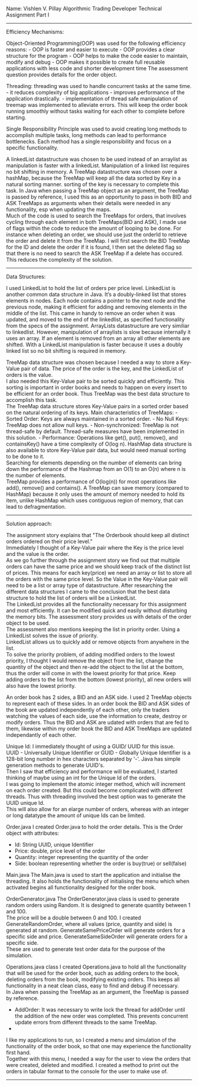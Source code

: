 Name: Vishlen V. Pillay
Algorithmic Trading Developer
Technical Assignment Part I
************************************

Efficiency Mechanisms:

Object-Oriented Programming(OOP) was used for the following efficiency reasons: 
	- OOP is faster and easier to execute
	- OOP provides a clear structure for the program
	- OOP helps to make the code easier to maintain, modify and debug
	- OOP makes it possible to create full reusable applications with less code and shorter development time
The assessment question provides details for the order object.  

Threading: threading was used to handle concurrent tasks at the same time.  
			- it reduces complexity of big applications
			- improves performance of the application drastically.
			- implementation of thread safe manipulation of treemap was implemented to alleviate errors. 
This will keep the order book running smoothly without tasks waiting for each other to complete before starting.

Single Responsibility Principle was used to avoid creating long methods to accomplish multiple tasks, long methods can lead to performance bottlenecks.
Each method has a single responsibility and focus on a specific functionality.  

A linkedList datastructure was chosen to be used instead of an arraylist as manipulation is faster with a linkedList.  Manipulation of a linked list requires no bit shifting in memory.
A TreeMap datastructure was chosen over a hashMap, because the TreeMap will keep all the data sorted by Key in a natural sorting manner.  sorting of the key is necessary to complete this task. 
In Java when passing a TreeMap object as an argument, the TreeMap is passed by reference, I used this as an opportunity to pass in both BID and ASK TreeMaps as arguments when their details were 
needed in any functionality, esp when updating the maps.  
Much of the code is used to search the TreeMaps for orders, that involves cycling through each element in both TreeMaps(BID and ASK), I made use of flags within the code to reduce the amount of looping 
to be done.  For instance when deleting an order, we should use just the orderId to retrieve the order and delete it from the TreeMap.  I will first search the BID TreeMap for the ID and delete the order 
if it is found, I then set the deleted flag so that there is no need to search the ASK TreeMap if a delete has occured.  This reduces the complexity of the solution.  

**********************************************************************************************************************************************************************************************************

Data Structures: 

I used LinkedList to hold the list of orders per price level.
LinkedList is another common data structure in Java. 
It’s a doubly-linked list that stores elements in nodes. 
Each node contains a pointer to the next node and the previous node, making it efficient for adding and removing elements in the middle of the list. 
This came in handy to remove an order when it was updated, and moved to the end of the linkedlist, as specified functionality from the specs of the assignment. 
ArrayLists datastructure are very similiar to linkedlist. 
However, manipulation of arraylists is slow because internally it uses an array.  If an element is removed from an array all other elements are shifted.
With a LinkedList manipulation is faster because it uses a doubly linked list so no bit shifting is required in memory.


TreeMap data structure was chosen because I needed a way to store a Key-Value pair of data.
The price of the order is the key, and the LinkedList of orders is the value.   
I also needed this Key-Value pair to be sorted quickly and efficiently.  This sorting is important in order books and needs to happen on every insert to be efficient for an order book. 
Thus TreeMap was the best data structure to accomplish this task.  
The TreeMap data structure stores Key-Value pairs in a sorted order based on the natural ordering of its keys.
Main characteristics of TreeMaps: 
	- Sorted Order: Keys are always maintained in a sorted order.
	- No Null Keys: TreeMap does not allow null keys.
	- Non-synchronized: TreeMap is not thread-safe by default.  Thread-safe measures have been implemented in this solution. 
	- Performance: Operations like get(), put(), remove(), and containsKey() have a time complexity of O(log n).
HashMap data structure is also available to store Key-Value pair data, but would need manual sorting to be done to it.  
Searching for elements depending on the number of elements can bring down the performance of the Hashmap from an O(1) to an O(n) where n is the number of elements.  
TreeMap provides a performance of O(log(n)) for most operations like add(), remove() and contains().
A TreeMap can save memory (compared to HashMap) because it only uses the amount of memory needed to hold its item, unlike HashMap which uses contiguous region of memory, that can lead to defragmentation. 

*************************************************************************************************************************************************************************************************************

Solution approach: 

The assignment story explains that "The Orderbook should keep all distinct orders ordered on their price level."  
Immediately I thought of a Key-Value pair where the Key is the price level and the value is the order.  
As we go further through the assignment story we find out that multiple orders can have the same price and we should 
keep track of the distinct list of prices.  This means for each key(price) we need an array or list to store all the orders 
with the same price level.  So the Value in the Key-Value pair will need to be a list or array type of datastructure. 
After researching the different data structures I came to the conclusion that the best data structure to hold the list of 
orders will be a LinkedList.  
The LinkedList provides all the functionality necessary for this assignment and most efficiently.  It can be modified quick and easily 
without disturbing the memory bits. 
The assessment story provides us with details of the order object to be used.  
The assessment also mentions keeping the list in priority order.  Using a LinkedList solves the issue of priority.  
LinkedList allows us to quickly add or remove objects from anywhere in the list.  
To solve the priority problem, of adding modified orders to the lowest priority, I thought I would remove the object from the list, change the 
quantity of the object and then re-add the object to the list at the bottom, thus the order will come in with the lowest priority for 
that price.  Keep adding orders to the list from the bottom (lowest priority), all new orders will also have the lowest priority.  

An order book has 2 sides, a BID and an ASK side.  I used 2 TreeMap objects to represent each of these sides.  In an order book the 
BID and ASK sides of the book are updated independently of each other, only the traders watching the values of each side, use the information
to create, destroy or modify orders.  Thus the BID and ASK are udated with orders that are fed to them, likewise within my order book
the BID and ASK TreeMaps are updated independantly of each other.

Unique Id: 
I immediately thought of using a GUID/ UUID for this issue.  
UUID - Universally Unique Identifier or GUID - Globally Unique Identifier is a 128-bit long number in hex characters separated by '-'.
Java has simple generation methods to generate UUID's.  
Then I saw that efficiency and performance will be evaluated, I started thinking of maybe using an int for the Unique Id of the orders.  
I was going to implement the atomic integer method, which will increment on each order created.  But this could become complicated with 
different threads.  Thus with threading involved the best option was to generate the UUID unique Id.  
This will also allow for an elarge number of orders, whereas with an integer or long datatype the amount of unique Ids can be limited. 

Order.java
I created Order.java to hold the order details. 
This is the Order object with attributes:
- Id: String UUID, unique Identifier
- Price: double, price level of the order
- Quantity: integer representing the quantity of the order
- Side: boolean representing whether the order is buy(true) or sell(false)

Main.java
The Main.java is used to start the application and initialise the threading. It also holds the functionality of initialising the menu 
which when activated begins all functionality designed for the order book.

OrderGenerator.java
The OrderGenerator.java class is used to generate random orders using Random.  It is designed to generate quantity between 1 and 100.  
The price will be a double between 0 and 100. 
I created GenerateRandomOrder, where all values (price, quantity and side) is generated at random.
GenerateSamePriceOrder will generate orders for a specific side and price.
GenerateSameSideOrder will generate orders for a specific side.  
These are used to generate test order data for the purpose of the simulation.

Operations.java class 
I created Operations.java to hold all the functionality that will be used for the order book, such as adding orders to the book, 
deleting orders from the book, modifying existing orders.  This keeps all functionality in a neat clean class, easy to find and debug if necessary.  
In Java when passing the TreeMap as an argument, the TreeMap is passed by reference.  
- AddOrder: It was necessary to write lock the thread for addOrder until the addition of the new order was completed.  This prevents concurrent update errors from different threads to the same TreeMap. 
- 

I like my applications to run, so I created a menu and simulation of the functionality of the order book, so that one may experience the 
functionality first hand.  
Together with this menu, I needed a way for the user to view the orders that were created, deleted and modified.  I created a method to 
print out the orders in tabular format to the console for the user to make use of.  

**********************************************************************************************************************************************************************************************************

